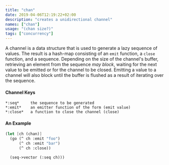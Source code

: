 ```yaml
---
title: "chan"
date: 2019-04-06T12:19:22+02:00
description: "creates a unidirectional channel"
names: ["chan"]
usage: "(chan size?)"
tags: ["concurrency"]
---
```

A channel is a data structure that is used to generate a lazy sequence of values. The result is a hash-map consisting of an `emit` function, a `close` function, and a sequence. Depending on the size of the channel's buffer, retrieving an element from the sequence *may block*, waiting for the next value to be emitted or for the channel to be closed. Emitting a value to a channel will also block until the buffer is flushed as a result of iterating over the sequence.

#### Channel Keys

~~~
*:seq*     the sequence to be generated
*:emit*    an emitter function of the form (emit value)
*:close*   a function to close the channel (close)
~~~

#### An Example

~~~scheme
(let [ch (chan)]
  (go (^ ch :emit "foo")
      (^ ch :emit "bar")
      (^ ch :close))

  (seq->vector (:seq ch)))
~~~
